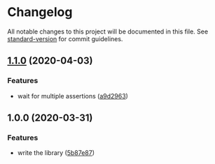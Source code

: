 # Changelog

All notable changes to this project will be documented in this file. See [standard-version](https://github.com/conventional-changelog/standard-version) for commit guidelines.

## [1.1.0](https://github.com/alexlafroscia/qunit-wait-for/compare/v1.0.0...v1.1.0) (2020-04-03)

### Features

- wait for multiple assertions ([a9d2963](https://github.com/alexlafroscia/qunit-wait-for/commit/a9d29639354d90cc64f4eaabdca9e8184b395032))

## 1.0.0 (2020-03-31)

### Features

- write the library ([5b87e87](https://github.com/alexlafroscia/qunit-wait-for/commit/5b87e87307b87890702b59f22d9c8f173f7a65eb))
